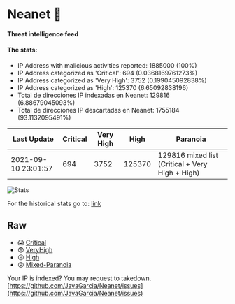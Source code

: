 # Neanet :hocho:
#### Threat intelligence feed
#### The stats:

- IP Address with malicious activities reported: 1885000 (100%)
- IP Address categorized as 'Critical':  694 (0.0368169761273%)
- IP Address categorized as 'Very High':  3752 (0.199045092838%)
- IP Address categorized as 'High':  125370 (6.65092838196)
- Total de direcciones IP indexadas en Neanet:  129816 (6.88679045093%)
- Total de direcciones IP descartadas en Neanet:  1755184 (93.1132095491%)

| Last Update | Critical | Very High | High | Paranoia |
| --- | --- | --- | --- | --- |
| 2021-09-10 23:01:57 | 694 | 3752 | 125370 | 129816 mixed list (Critical + Very High + High)|

![Stats](https://docs.google.com/spreadsheets/d/e/2PACX-1vSnaNMIXVabIpDJjufMlzH7poXnshF3mgd8Is1g9ytUEzVsP5my4Trn8f-xkoLLQ38xpL3HtmUexLo6/pubchart?oid=501124687&format=image)

For the historical stats go to: [link](/stats.csv)
## Raw
- :scream: [Critical](https://raw.githubusercontent.com/JavaGarcia/Neanet/master/blacklists/neanet_critical.txt)
- :fearful: [VeryHigh](https://raw.githubusercontent.com/JavaGarcia/Neanet/master/blacklists/neanet_veryHigh.txtt)
- :frowning: [High](https://raw.githubusercontent.com/JavaGarcia/Neanet/master/blacklists/neanet_high.txt)
- :dizzy_face: [Mixed-Paranoia](https://raw.githubusercontent.com/JavaGarcia/Neanet/master/blacklists/neanet_all.txt)


Your IP is indexed? You may request to takedown. [https://github.com/JavaGarcia/Neanet/issues](https://github.com/JavaGarcia/Neanet/issues)






































































































































































































































































































































































































































































































































































































































































































































































































































































































































































































































































































































































































































































































































































































































































































































































































































































































































































































































































































































































































































































































































































































































































































































































































































































































































































































































































































































































































































































































































































































































































































































































































































































































































































































































































































































































































































































































































































































































































































































































































































































































































































































































































































































































































































































































































































































































































































































































































































































































































































































































































































































































































































































































































































































































































































































































































































































































































































































































































































































































































































































































































































































































































































































































































































































































































































































































































































































































































































































































































































































































































































































































































































































































































































































































































































































































































































































































































































































































































































































































































































































































































































































































































































































































































































































































































































































































































































































































































































































